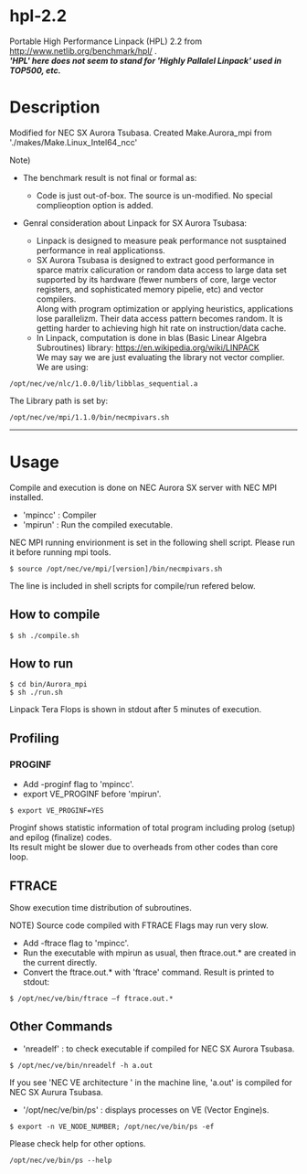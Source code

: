 # hpl-2.2
Portable High Performance Linpack (HPL) 2.2  from <http://www.netlib.org/benchmark/hpl/> .  
___'HPL' here does not seem to stand for 'Highly Pallalel Linpack' used in TOP500, etc.___ 

# Description
Modified for NEC SX Aurora Tsubasa. Created Make.Aurora_mpi from './makes/Make.Linux_Intel64_ncc'

Note) 
* The benchmark result is not final or formal as:  
    * Code is just out-of-box. The source is un-modified. No special complieoption option is added.

* Genral consideration about Linpack for SX Aurora Tsubasa:
    * Linpack is designed to measure peak performance not susptained performance in real applicationss.
    * SX Aurora Tsubasa is designed to extract good performance in sparce matrix calicuration
or random data access to large data set supported
by its hardware (fewer numbers of core, large vector registers, and sophisticated memory pipelie, etc)
and vector compilers.  
Along with program optimization or applying heuristics, applications lose parallelizm. Their data access pattern becomes random. It is getting harder to achieving high hit rate on instruction/data cache. 
    * In Linpack, computation is done in blas (Basic Linear Algebra Subroutines) library:
 <https://en.wikipedia.org/wiki/LINPACK>   
We may say we are just evaluating the library not vector complier.  
We are using:
```
/opt/nec/ve/nlc/1.0.0/lib/libblas_sequential.a
```
The Library path is set by:
```
/opt/nec/ve/mpi/1.1.0/bin/necmpivars.sh
```

------
# Usage
Compile and execution is done on NEC Aurora SX server with NEC MPI installed.  
* 'mpincc' : Compiler
* 'mpirun' : Run the compiled executable.

NEC MPI running envirionment is set in the following shell script. Please run it before running mpi tools.  
```
$ source /opt/nec/ve/mpi/[version]/bin/necmpivars.sh
```

The line is included in shell scripts for compile/run refered below.

## How to compile
```
$ sh ./compile.sh
```

## How to run
```
$ cd bin/Aurora_mpi
$ sh ./run.sh
```

 Linpack Tera Flops is shown in stdout after 5 minutes of execution.
 
## Profiling
### PROGINF
* Add -proginf flag to 'mpincc'.  
* export VE_PROGINF before 'mpirun'.  

```
$ export VE_PROGINF=YES
```

Proginf shows statistic information of total program including prolog (setup) and epilog (finalize) codes.  
Its result might be slower due to overheads from other codes than core loop.

## FTRACE
Show execution time distribution of subroutines.  

NOTE) Source code compiled with FTRACE Flags may run very slow.  
  
* Add -ftrace flag to 'mpincc'.
* Run the executable with mpirun as usual, then ftrace.out.\* are created in the current directly.  
* Convert the ftrace.out.\* with 'ftrace' command. Result is printed to stdout:

```
$ /opt/nec/ve/bin/ftrace –f ftrace.out.*
```

## Other Commands

* 'nreadelf' : to check executable if compiled for NEC SX Aurora Tsubasa.  

```
$ /opt/nec/ve/bin/nreadelf -h a.out
```


If you see 'NEC VE architecture ' in the machine line, 'a.out' is compiled for NEC SX Aurura Tsubasa.

* '/opt/nec/ve/bin/ps' : displays processes on VE (Vector Engine)s.  

```
$ export -n VE_NODE_NUMBER; /opt/nec/ve/bin/ps -ef
```

Please  check help for other options.

```
/opt/nec/ve/bin/ps --help
```
